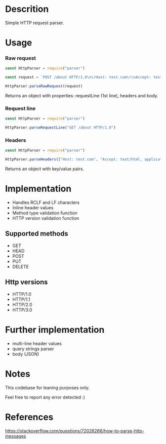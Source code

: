 # Descrition
Simple HTTP request parser. 

# Usage
### Raw request
```javascript
const HttpParser = require("parser")

const request = `POST /about HTTP/1.0\n\rHost: test.com\r\nAccept: text/html, application/xhtml+xml, application/xml;\n\r"Accept-Language: en-US,en;q=0.5\r\n\n\r<h1>hello world</h1>`

HttpParser.parseRawRequest(request) 
```

Returns an object with properties: requestLine (1st line), headers and body.  

### Request line
```javascript
const HttpParser = require("parser")

HttpParser.parseRequestLine("GET /about HTTP/1.0")
```

### Headers 
```javascript
const HttpParser = require("parser")

HttpParser.parseHeaders(["Host: test.com", "Accept: text/html, application/xhtml+xml, application/xml;", "Accept-Language: en-US,en;q=0.5"])
```

Returns an object with key/value pairs.  

# Implementation
- Handles RCLF and LF characters
- Inline  header values
- Method type validation function
- HTTP version validation function

## Supported methods
- GET
- HEAD
- POST
- PUT
- DELETE

## Http versions
- HTTP/1.0
- HTTP/1.1
- HTTP/2.0
- HTTP/3.0


# Further implementation
- multi-line header values
- query strings parser
- body (JSON)

# Notes
This codebase for leaning purposes only. 

Feel free to report any error detected :)

# References
https://stackoverflow.com/questions/72026266/how-to-parse-http-messages
